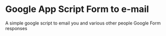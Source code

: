 # Google App Script Form to e-mail

A simple google script to email you and various other people Google Form responses
